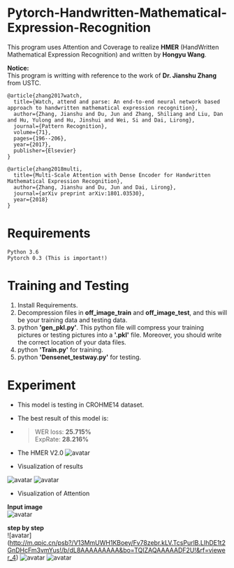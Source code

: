 # Pytorch-Handwritten-Mathematical-Expression-Recognition

This program uses Attention and Coverage to realize **HMER** (HandWritten Mathematical Expression Recognition) and written by **Hongyu Wang**.

**Notice:**  
This program is writting with reference to the work of **Dr. Jianshu Zhang** from USTC. 

	@article{zhang2017watch,
	  title={Watch, attend and parse: An end-to-end neural network based approach to handwritten mathematical expression recognition},
	  author={Zhang, Jianshu and Du, Jun and Zhang, Shiliang and Liu, Dan and Hu, Yulong and Hu, Jinshui and Wei, Si and Dai, Lirong},
	  journal={Pattern Recognition},
	  volume={71},
	  pages={196--206},
	  year={2017},
	  publisher={Elsevier}
	}
	
	@article{zhang2018multi,
	  title={Multi-Scale Attention with Dense Encoder for Handwritten Mathematical Expression Recognition},
	  author={Zhang, Jianshu and Du, Jun and Dai, Lirong},
	  journal={arXiv preprint arXiv:1801.03530},
	  year={2018}
	}

# Requirements

	Python 3.6
	Pytorch 0.3 (This is important!)

# Training and Testing
1. Install Requirements.
2. Decompression files in **off\_image\_train** and **off\_image\_test**, and this will be your training data and testing data. 
3. python **'gen_pkl.py'**. This python file will compress your training pictures or testing pictures into a **'.pkl'** file. Moreover, you should write the correct location of your data files. 
4. python **'Train.py'** for training.
5. python **'Densenet_testway.py'** for testing.

# Experiment
+ This model is testing in CROHME14 dataset.

+ The best result of this model is: 

+ > WER loss: **25.715%**  
 ExpRate: **28.216%**  

+ The HMER V2.0
![avatar](http://m.qpic.cn/psb?/V13MmUWH1KBoey/j8PBopZLNdZnNvCyyZRSPK.RWzFieO420uMgrUjEHtI!/b/dFIBAAAAAAAA&bo=iQNCAokDQgICOR0!&rf=viewer_4)
+ Visualization of results  

![avatar](http://r.photo.store.qq.com/psb?/V13MmUWH1KBoey/DpjTkIdquQo7zYbletKcv*EEPXZWipzxQuSiU53cw24!/r/dEcBAAAAAAAA)
![avatar](http://r.photo.store.qq.com/psb?/V13MmUWH1KBoey/Se*yEixUuODmf.g9J9ViJm85cWk7QwM6jEVij87cUxc!/r/dL4AAAAAAAAA)

+ Visualization of Attention

**Input image**  
![avatar](http://r.photo.store.qq.com/psb?/V13MmUWH1KBoey/1gc6vVDYrdNOwnYHhft3kMm0UjBQV8*sVxzaoOUixqY!/r/dL8AAAAAAAAA) 

**step by step**  
![avatar]
(http://m.qpic.cn/psb?/V13MmUWH1KBoey/Fv78zebr.kLV.TcsPurlB.LIhDE1t2GnDHcFm3vmYus!/b/dL8AAAAAAAAA&bo=TQIZAQAAAAADF2U!&rf=viewer_4)
![avatar](http://m.qpic.cn/psb?/V13MmUWH1KBoey/SDhLdfFBYFbZMsxUTTYFmuNHC6LxihjADY0QMog54.k!/b/dFQBAAAAAAAA&bo=TwIhAQAAAAADF18!&rf=viewer_4)
![avatar](http://m.qpic.cn/psb?/V13MmUWH1KBoey/plPANWRYY*0c3hAccSGMgtefee1hRMTUa.h*sYFoXEI!/b/dFIBAAAAAAAA&bo=UwIfAQAAAAADF30!&rf=viewer_4)
